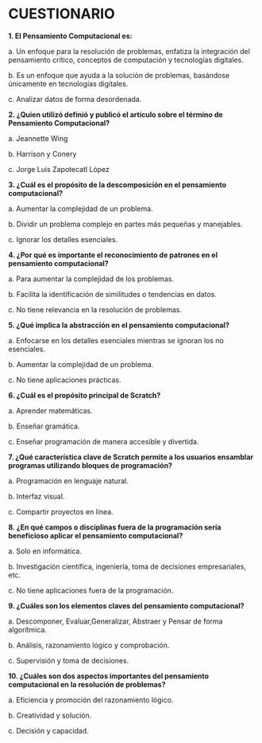# CUESTIONARIO

**1. El Pensamiento Computacional es:**

a. Un enfoque para la resolución de problemas, enfatiza la integración del pensamiento crítico, conceptos de computación y tecnologías digitales.

b. Es un enfoque que ayuda a la solución de problemas, basándose únicamente en tecnologías digitales.

c. Analizar datos de forma desordenada. 

**2. ¿Quien utilizó definió y publicó el artículo sobre el término de Pensamiento Computacional?**

a. Jeannette Wing

b. Harrison y Conery

c. Jorge Luis Zapotecatl López

**3. ¿Cuál es el propósito de la descomposición en el pensamiento computacional?**

a. Aumentar la complejidad de un problema.

b. Dividir un problema complejo en partes más pequeñas y manejables.

c. Ignorar los detalles esenciales.

**4. ¿Por qué es importante el reconocimiento de patrones en el pensamiento computacional?**

a. Para aumentar la complejidad de los problemas.

b. Facilita la identificación de similitudes o tendencias en datos.

c. No tiene relevancia en la resolución de problemas.

**5. ¿Qué implica la abstracción en el pensamiento computacional?**

a. Enfocarse en los detalles esenciales mientras se ignoran los no esenciales.

b. Aumentar la complejidad de un problema.

c. No tiene aplicaciones prácticas.

**6. ¿Cuál es el propósito principal de Scratch?**

a. Aprender matemáticas.

b. Enseñar gramática.

c. Enseñar programación de manera accesible y divertida.

**7. ¿Qué característica clave de Scratch permite a los usuarios ensamblar programas utilizando bloques de programación?**

a. Programación en lenguaje natural.

b. Interfaz visual.

c. Compartir proyectos en línea.

**8. ¿En qué campos o disciplinas fuera de la programación sería beneficioso aplicar el pensamiento computacional?**

a. Solo en informática.

b. Investigación científica, ingeniería, toma de decisiones empresariales, etc.

c. No tiene aplicaciones fuera de la programación.

**9. ¿Cuáles son los elementos claves del pensamiento computacional?**

a. Descomponer, Evaluar,Generalizar, Abstraer y Pensar de forma algorítmica.

b. Análisis, razonamiento lógico y comprobación.

c. Supervisión y toma de decisiones.

**10. ¿Cuáles son dos aspectos importantes del pensamiento computacional en la resolución de problemas?**

a. Eficiencia y promoción del razonamiento lógico.

b. Creatividad y solución.

c. Decisión y capacidad.